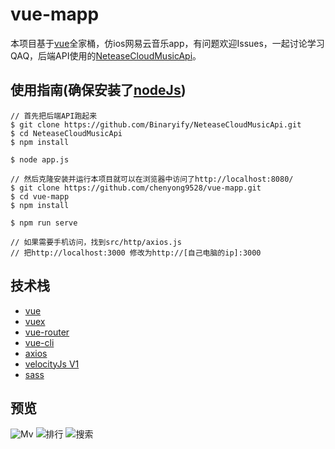 # vue-mapp
本项目基于[vue](https://github.com/vuejs/vue)全家桶，仿ios网易云音乐app，有问题欢迎Issues，一起讨论学习QAQ，后端API使用的[NeteaseCloudMusicApi](https://github.com/Binaryify/NeteaseCloudMusicApi)。

## 使用指南(确保安装了[nodeJs](https://nodejs.org/en/))
```
// 首先把后端API跑起来
$ git clone https://github.com/Binaryify/NeteaseCloudMusicApi.git
$ cd NeteaseCloudMusicApi
$ npm install

$ node app.js
```

```
// 然后克隆安装并运行本项目就可以在浏览器中访问了http://localhost:8080/
$ git clone https://github.com/chenyong9528/vue-mapp.git
$ cd vue-mapp
$ npm install

$ npm run serve

// 如果需要手机访问，找到src/http/axios.js
// 把http://localhost:3000 修改为http://[自己电脑的ip]:3000
```

## 技术栈
- [vue](https://github.com/vuejs/vue)
- [vuex](https://github.com/vuejs/vuex)
- [vue-router](https://github.com/vuejs/vue-router)
- [vue-cli](https://github.com/vuejs/vue-cli)
- [axios](https://github.com/axios/axios)
- [velocityJs V1](https://github.com/julianshapiro/velocity)
- [sass](https://github.com/sass/sass)

## 预览
![Mv](https://img-cdn.7typ.cn/FjgLdmBiSkUJweCGi5IrgGb9dJAW)
![排行](https://img-cdn.7typ.cn/FpaM8buYERQXb_XvWY8kaPkWUrJX)
![搜索](https://img-cdn.7typ.cn/FruCznDtosxoDoOSMyLQBFNNb_Ws)
